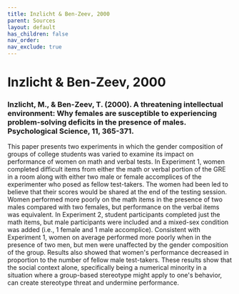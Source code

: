 ```yaml
---
title: Inzlicht & Ben-Zeev, 2000
parent: Sources
layout: default
has_children: false
nav_order: 
nav_exclude: true
---
```


# Inzlicht & Ben-Zeev, 2000

### Inzlicht, M., & Ben-Zeev, T. (2000). A threatening intellectual environment: Why females are susceptible to experiencing problem-solving deficits in the presence of males. Psychological Science, 11, 365-371.

This paper presents two experiments in which the gender composition of groups of college students was varied to examine its impact on performance of women on math and verbal tests. In Experiment 1, women completed difficult items from either the math or verbal portion of the GRE in a room along with either two male or female accomplices of the experimenter who posed as fellow test-takers. The women had been led to believe that their scores would be shared at the end of the testing session. Women performed more poorly on the math items in the presence of two males compared with two females, but performance on the verbal items was equivalent. In Experiment 2, student participants completed just the math items, but male participants were included and a mixed-sex condition was added (i.e., 1 female and 1 male accomplice). Consistent with Experiment 1, women on average performed more poorly when in the presence of two men, but men were unaffected by the gender composition of the group. Results also showed that women's performance decreased in proportion to the number of fellow male test-takers. These results show that the social context alone, specifically being a numerical minority in a situation where a group-based stereotype might apply to one's behavior, can create stereotype threat and undermine performance.

